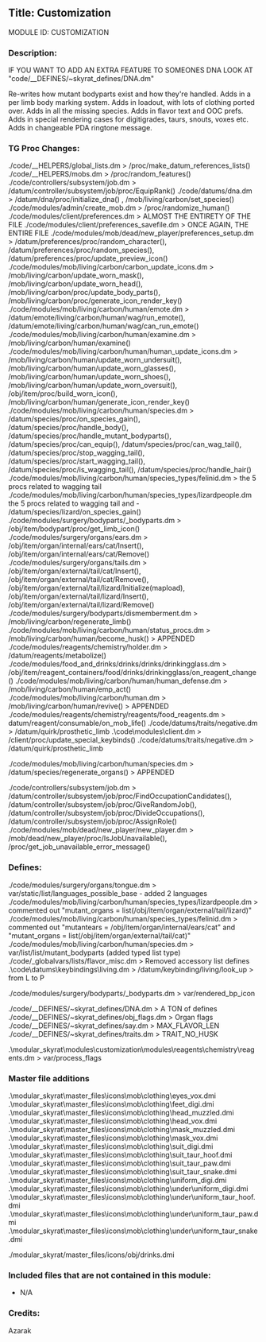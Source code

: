 ## Title: Customization

MODULE ID: CUSTOMIZATION

### Description:

IF YOU WANT TO ADD AN EXTRA FEATURE TO SOMEONES DNA LOOK AT "code/__DEFINES/~skyrat_defines/DNA.dm"

Re-writes how mutant bodyparts exist and how they're handled. Adds in a per limb body marking system. Adds in loadout, with lots of clothing ported over. Adds in all the missing species. Adds in flavor text and OOC prefs. Adds in special rendering cases for digitigrades, taurs, snouts, voxes etc. Adds in changeable PDA ringtone message.

### TG Proc Changes:

./code/__HELPERS/global_lists.dm > /proc/make_datum_references_lists()
./code/__HELPERS/mobs.dm > /proc/random_features()
./code/controllers/subsystem/job.dm > /datum/controller/subsystem/job/proc/EquipRank()
./code/datums/dna.dm > /datum/dna/proc/initialize_dna() , /mob/living/carbon/set_species()
./code/modules/admin/create_mob.dm > /proc/randomize_human()
./code/modules/client/preferences.dm > ALMOST THE ENTIRETY OF THE FILE
./code/modules/client/preferences_savefile.dm > ONCE AGAIN, THE ENTIRE FILE
./code/modules/mob/dead/new_player/preferences_setup.dm > /datum/preferences/proc/random_character(), /datum/preferences/proc/random_species(), /datum/preferences/proc/update_preview_icon()
./code/modules/mob/living/carbon/carbon_update_icons.dm > /mob/living/carbon/update_worn_mask(), /mob/living/carbon/update_worn_head(), /mob/living/carbon/proc/update_body_parts(), /mob/living/carbon/proc/generate_icon_render_key()
./code/modules/mob/living/carbon/human/emote.dm > /datum/emote/living/carbon/human/wag/run_emote(), /datum/emote/living/carbon/human/wag/can_run_emote()
./code/modules/mob/living/carbon/human/examine.dm > /mob/living/carbon/human/examine()
./code/modules/mob/living/carbon/human/human_update_icons.dm > /mob/living/carbon/human/update_worn_undersuit(), /mob/living/carbon/human/update_worn_glasses(), /mob/living/carbon/human/update_worn_shoes(), /mob/living/carbon/human/update_worn_oversuit(), /obj/item/proc/build_worn_icon(), /mob/living/carbon/human/generate_icon_render_key()
./code/modules/mob/living/carbon/human/species.dm > /datum/species/proc/on_species_gain(), /datum/species/proc/handle_body(), /datum/species/proc/handle_mutant_bodyparts(), /datum/species/proc/can_equip(), /datum/species/proc/can_wag_tail(), /datum/species/proc/stop_wagging_tail(), /datum/species/proc/start_wagging_tail(), /datum/species/proc/is_wagging_tail(), /datum/species/proc/handle_hair()
./code/modules/mob/living/carbon/human/species_types/felinid.dm > the 5 procs related to wagging tail
./code/modules/mob/living/carbon/human/species_types/lizardpeople.dm the 5 procs related to wagging tail and - /datum/species/lizard/on_species_gain()
./code/modules/surgery/bodyparts/_bodyparts.dm > /obj/item/bodypart/proc/get_limb_icon()
./code/modules/surgery/organs/ears.dm > /obj/item/organ/internal/ears/cat/Insert(), /obj/item/organ/internal/ears/cat/Remove()
./code/modules/surgery/organs/tails.dm > /obj/item/organ/external/tail/cat/Insert(), /obj/item/organ/external/tail/cat/Remove(), /obj/item/organ/external/tail/lizard/Initialize(mapload), /obj/item/organ/external/tail/lizard/Insert(), /obj/item/organ/external/tail/lizard/Remove()
./code/modules/surgery/bodyparts/dismemberment.dm > /mob/living/carbon/regenerate_limb()
./code/modules/mob/living/carbon/human/status_procs.dm > /mob/living/carbon/human/become_husk() > APPENDED
./code/modules/reagents/chemistry/holder.dm > /datum/reagents/metabolize()
./code/modules/food_and_drinks/drinks/drinks/drinkingglass.dm > /obj/item/reagent_containers/food/drinks/drinkingglass/on_reagent_change()
./code/modules/mob/living/carbon/human/human_defense.dm > /mob/living/carbon/human/emp_act()
./code/modules/mob/living/carbon/human.dm > /mob/living/carbon/human/revive() > APPENDED
./code/modules/reagents/chemistry/reagents/food_reagents.dm > datum/reagent/consumable/on_mob_life()
./code/datums/traits/negative.dm > /datum/quirk/prosthetic_limb
.\code\modules\client.dm > /client/proc/update_special_keybinds()
./code/datums/traits/negative.dm > /datum/quirk/prosthetic_limb

./code/modules/mob/living/carbon/human/species.dm > /datum/species/regenerate_organs() > APPENDED

./code/controllers/subsystem/job.dm > /datum/controller/subsystem/job/proc/FindOccupationCandidates(), /datum/controller/subsystem/job/proc/GiveRandomJob(), /datum/controller/subsystem/job/proc/DivideOccupations(), /datum/controller/subsystem/job/proc/AssignRole()
./code/modules/mob/dead/new_player/new_player.dm > /mob/dead/new_player/proc/IsJobUnavailable(), /proc/get_job_unavailable_error_message()

### Defines:

./code/modules/surgery/organs/tongue.dm > var/static/list/languages_possible_base - added 2 languages
./code/modules/mob/living/carbon/human/species_types/lizardpeople.dm > commented out "mutant_organs = list(/obj/item/organ/external/tail/lizard)"
./code/modules/mob/living/carbon/human/species_types/felinid.dm > commented out "mutantears = /obj/item/organ/internal/ears/cat" and "mutant_organs = list(/obj/item/organ/external/tail/cat)"
./code/modules/mob/living/carbon/human/species.dm > var/list/list/mutant_bodyparts (added typed list type)
./code/_globalvars/lists/flavor_misc.dm > Removed accessory list defines
.\code\datums\keybindings\living.dm > /datum/keybinding/living/look_up > from L to P

./code/modules/surgery/bodyparts/_bodyparts.dm > var/rendered_bp_icon

./code/__DEFINES/~skyrat_defines/DNA.dm > A TON of defines
./code/__DEFINES/~skyrat_defines/obj_flags.dm  > Organ flags
./code/__DEFINES/~skyrat_defines/say.dm > MAX_FLAVOR_LEN
./code/__DEFINES/~skyrat_defines/traits.dm > TRAIT_NO_HUSK

.\modular_skyrat\modules\customization\modules\reagents\chemistry\reagents.dm > var/process_flags

### Master file additions

.\modular_skyrat\master_files\icons\mob\clothing\eyes_vox.dmi
.\modular_skyrat\master_files\icons\mob\clothing\feet_digi.dmi
.\modular_skyrat\master_files\icons\mob\clothing\head_muzzled.dmi
.\modular_skyrat\master_files\icons\mob\clothing\head_vox.dmi
.\modular_skyrat\master_files\icons\mob\clothing\mask_muzzled.dmi
.\modular_skyrat\master_files\icons\mob\clothing\mask_vox.dmi
.\modular_skyrat\master_files\icons\mob\clothing\suit_digi.dmi
.\modular_skyrat\master_files\icons\mob\clothing\suit_taur_hoof.dmi
.\modular_skyrat\master_files\icons\mob\clothing\suit_taur_paw.dmi
.\modular_skyrat\master_files\icons\mob\clothing\suit_taur_snake.dmi
.\modular_skyrat\master_files\icons\mob\clothing\uniform_digi.dmi
.\modular_skyrat\master_files\icons\mob\clothing\under\uniform_digi.dmi
.\modular_skyrat\master_files\icons\mob\clothing\under\uniform_taur_hoof.dmi
.\modular_skyrat\master_files\icons\mob\clothing\under\uniform_taur_paw.dmi
.\modular_skyrat\master_files\icons\mob\clothing\under\uniform_taur_snake.dmi

./modular_skyrat/master_files/icons/obj/drinks.dmi

### Included files that are not contained in this module:

- N/A

### Credits:

Azarak
